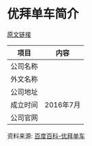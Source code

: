 # 优拜单车简介

[原文链接](https://www.it-this-year.com/2020/04/28/430)

|项目|内容|
|-----|-----|
|公司名称||
|外文名称||
|公司地址||
|成立时间|2016年7月|
|公司官网||

资料来源: 
[百度百科-优拜单车](https://baike.baidu.com/item/%E4%BC%98%E6%8B%9C%E5%8D%95%E8%BD%A6)